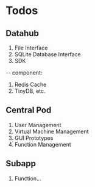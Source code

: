 # Todos

## Datahub

1. File Interface
2. SQLite Database Interface
3. SDK

--
component: 
1. Redis Cache
2. TinyDB, etc.


## Central Pod
1. User Management
2. Virtual Machine Management
3. GUI Prototypes
4. Function Management

## Subapp

1. Function...
